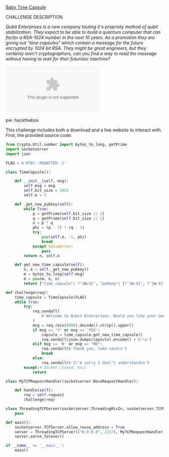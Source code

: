 [Baby Time Capsule](https://app.hackthebox.com/challenges/Baby%2520Time%2520Capsule)

CHALLENGE DESCRIPTION

*Qubit Enterprises is a new company touting it's propriety method of qubit stabilization. They expect to be able to build a quantum computer that can factor a RSA-1024 number in the next 10 years. As a promotion they are giving out "time capsules" which contain a message for the future encrypted by 1024 bit RSA. They might be great engineers, but they certainly aren't cryptographers, can you find a way to read the message without having to wait for their futuristic machine?*

![Baby_Time_Capsule.zip](../../../_attachments/Baby%20Time%20Capsule.zip)

pw: hackthebox

This challenge includes both a download and a live website to interact with. First, the provided source code:

``` python
from Crypto.Util.number import bytes_to_long, getPrime
import socketserver
import json

FLAG = b'HTB{--REDACTED--}'

class TimeCapsule():

    def __init__(self, msg):
        self.msg = msg
        self.bit_size = 1024
        self.e = 5

    def _get_new_pubkey(self):
        while True:
            p = getPrime(self.bit_size // 2)
            q = getPrime(self.bit_size // 2)
            n = p * q
            phi = (p - 1) * (q - 1)
            try:
                pow(self.e, -1, phi)
                break
            except ValueError:
                pass
        return n, self.e

    def get_new_time_capsule(self):
        n, e = self._get_new_pubkey()
        m = bytes_to_long(self.msg)
        m = pow(m, e, n)
        return {"time_capsule": f"{m:X}", "pubkey": [f"{n:X}", f"{e:X}"]}

def challenge(req):
    time_capsule = TimeCapsule(FLAG)
    while True:
        try:
            req.sendall(
                b'Welcome to Qubit Enterprises. Would you like your own time capsule? (Y/n) '
            )
            msg = req.recv(4096).decode().strip().upper()
            if msg == 'Y' or msg == 'YES':
                capsule = time_capsule.get_new_time_capsule()
                req.sendall(json.dumps(capsule).encode() + b'\n')
            elif msg == 'N' or msg == "NO":
                req.sendall(b'Thank you, take care\n')
                break
            else:
                req.sendall(b'I\'m sorry I don\'t understand\n')
        except:# Socket closed, bail
            return

class MyTCPRequestHandler(socketserver.BaseRequestHandler):

    def handle(self):
        req = self.request
        challenge(req)

class ThreadingTCPServer(socketserver.ThreadingMixIn, socketserver.TCPServer):
    pass

def main():
    socketserver.TCPServer.allow_reuse_address = True
    server = ThreadingTCPServer(("0.0.0.0", 1337), MyTCPRequestHandler)
    server.serve_forever()

if __name__ == '__main__':
    main()

```



